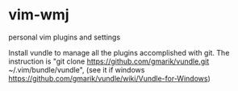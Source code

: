 vim-wmj
=======

personal vim plugins and settings

Install vundle to manage all the plugins accomplished with git. The instruction is "git clone https://github.com/gmarik/vundle.git ~/.vim/bundle/vundle", (see it if windows https://github.com/gmarik/vundle/wiki/Vundle-for-Windows)
